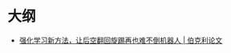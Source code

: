 
# 大纲


- [强化学习新方法，让后空翻回旋踢再也难不倒机器人 | 伯克利论文](https://mp.weixin.qq.com/s?__biz=MzIzNjc1NzUzMw==&mid=2247496816&idx=2&sn=e61e9a355055ca0b891e8674edf0ff45&chksm=e8d04302dfa7ca145e8af2974a3392388a45904bbeb2ed039de47abefb2a8644d32a2d45b9db&mpshare=1&scene=1&srcid=0414XrEAwSeX9loZDRjC97o2#rd)
